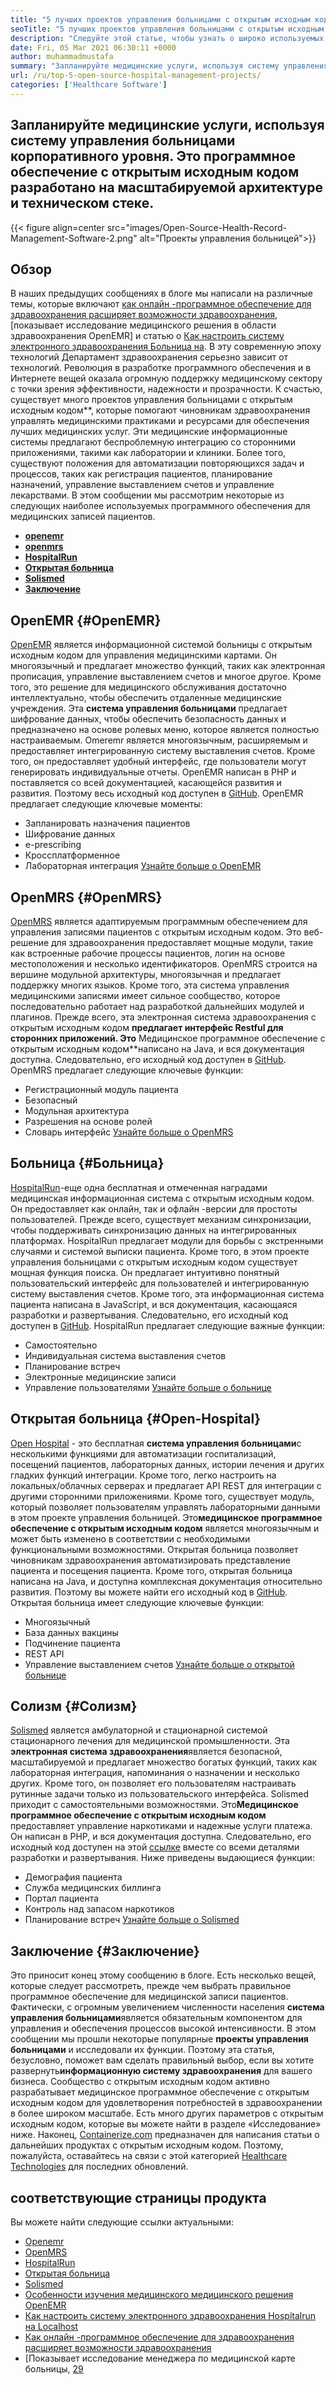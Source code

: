 ```yaml
---
title: "5 лучших проектов управления больницами с открытым исходным кодом" 
seoTitle: "5 лучших проектов управления больницами с открытым исходным кодом" 
description: "Следуйте этой статье, чтобы узнать о широко используемых бесплатных проектах по управлению больницами. Эти решения предлагают интегрированную платформу для организации медицинской практики." 
date: Fri, 05 Mar 2021 06:30:11 +0000
author: muhammadmustafa
summary: "Запланируйте медицинские услуги, используя систему управления больницами на корпоративном уровне. Это программное обеспечение с открытым исходным кодом разработано на масштабируемой архитектуре и техническом стеке." 
url: /ru/top-5-open-source-hospital-management-projects/
categories: ['Healthcare Software']
---
```


## Запланируйте медицинские услуги, используя систему управления больницами корпоративного уровня. Это программное обеспечение с открытым исходным кодом разработано на масштабируемой архитектуре и техническом стеке.

{{< figure align=center src="images/Open-Source-Health-Record-Management-Software-2.png" alt="Проекты управления больницей">}}


## Обзор
В наших предыдущих сообщениях в блоге мы написали на различные темы, которые включают [как онлайн -программное обеспечение для здравоохранения расширяет возможности здравоохранения][1], [показывает исследование медицинского решения в области здравоохранения OpenEMR] и статью о [Как настроить систему электронного здравоохранения Больница на][3]. В эту современную эпоху технологий Департамент здравоохранения серьезно зависит от технологий. Революция в разработке программного обеспечения и в Интернете вещей оказала огромную поддержку медицинскому сектору с точки зрения эффективности, надежности и прозрачности.
К счастью, существует много проектов управления больницами с открытым исходным кодом**, которые помогают чиновникам здравоохранения управлять медицинскими практиками и ресурсами для обеспечения лучших медицинских услуг. Эти медицинские информационные системы предлагают беспроблемную интеграцию со сторонними приложениями, такими как лаборатории и клиники. Более того, существуют положения для автоматизации повторяющихся задач и процессов, таких как регистрация пациентов, планирование назначений, управление выставлением счетов и управление лекарствами. В этом сообщении мы рассмотрим некоторые из следующих наиболее используемых программного обеспечения для медицинских записей пациентов.
* **[openemr][4]** 
* **[openmrs][5]** 
* **[HospitalRun][6]** 
* **[Открытая больница][7]** 
* **[Solismed][8]** 
* **[Заключение][9]** 

## OpenEMR {#OpenEMR}

[OpenEMR][10] является информационной системой больницы с открытым исходным кодом для управления медицинскими картами. Он многоязычный и предлагает множество функций, таких как электронная прописация, управление выставлением счетов и многое другое. Кроме того, это решение для медицинского обслуживания достаточно интеллектуально, чтобы обеспечить отдаленные медицинские учреждения. Эта **система управления больницами** предлагает шифрование данных, чтобы обеспечить безопасность данных и предназначено на основе ролевых меню, которое является полностью настраиваемым. Omeremr является многоязычным, расширяемым и предоставляет интегрированную систему выставления счетов. Кроме того, он предоставляет удобный интерфейс, где пользователи могут генерировать индивидуальные отчеты. OpenEMR написан в PHP и поставляется со всей документацией, касающейся развития и развития. Поэтому весь исходный код доступен в [GitHub][11].
OpenEMR предлагает следующие ключевые моменты:
  * Запланировать назначения пациентов
  * Шифрование данных
  * e-prescribing
  * Кроссплатформенное
  * Лабораторная интеграция
[Узнайте больше о OpenEMR][12]

## OpenMRS {#OpenMRS}

[OpenMRS][13] является адаптируемым программным обеспечением для управления записями пациентов с открытым исходным кодом. Это веб-решение для здравоохранения предоставляет мощные модули, такие как встроенные рабочие процессы пациентов, логин на основе местоположения и несколько идентификаторов. OpenMRS строится на вершине модульной архитектуры, многоязычная и предлагает поддержку многих языков. Кроме того, эта система управления медицинскими записями имеет сильное сообщество, которое последовательно работает над разработкой дальнейших модулей и плагинов. Прежде всего, эта электронная система здравоохранения с открытым исходным кодом **предлагает интерфейс Restful для сторонних приложений. Это** Медицинское программное обеспечение с открытым исходным кодом**написано на Java, и вся документация доступна. Следовательно, его исходный код доступен в [GitHub][14].
OpenMRS предлагает следующие ключевые функции:
  * Регистрационный модуль пациента
  * Безопасный
  * Модульная архитектура
  * Разрешения на основе ролей
  * Словарь интерфейс
[Узнайте больше о OpenMRS][15]

## Больница {#Больница}

[HospitalRun][16]-еще одна бесплатная и отмеченная наградами медицинская информационная система с открытым исходным кодом. Он предоставляет как онлайн, так и офлайн -версии для простоты пользователей. Прежде всего, существует механизм синхронизации, чтобы поддерживать синхронизацию данных на интегрированных платформах. HospitalRun предлагает модули для борьбы с экстренными случаями и системой выписки пациента. Кроме того, в этом проекте управления больницами с открытым исходным кодом существует мощная функция поиска. Он предлагает интуитивно понятный пользовательский интерфейс для пользователей и интегрированную систему выставления счетов. Кроме того, эта информационная система пациента написана в JavaScript, и вся документация, касающаяся разработки и развертывания. Следовательно, его исходный код доступен в [GitHub][17].
HospitalRun предлагает следующие важные функции:
  * Самостоятельно
  * Индивидуальная система выставления счетов
  * Планирование встреч
  * Электронные медицинские записи
  * Управление пользователями
[Узнайте больше о больнице][18]

## Открытая больница {#Open-Hospital}

[Open Hospital][19] - это бесплатная **система управления больницами**с несколькими функциями для автоматизации госпитализаций, посещений пациентов, лабораторных данных, истории лечения и других гладких функций интеграции. Кроме того, легко настроить на локальных/облачных серверах и предлагает API REST для интеграции с другими сторонними приложениями. Кроме того, существует модуль, который позволяет пользователям управлять лабораторными данными в этом проекте управления больницей. Это**медицинское программное обеспечение с открытым исходным кодом** является многоязычным и может быть изменено в соответствии с необходимыми функциональными возможностями. Открытая больница позволяет чиновникам здравоохранения автоматизировать представление пациента и посещения пациента. Кроме того, открытая больница написана на Java, и доступна комплексная документация относительно развития. Поэтому вы можете найти его исходный код в [GitHub][20].
Открытая больница имеет следующие ключевые функции:
  * Многоязычный
  * База данных вакцины
  * Подчинение пациента
  * REST API
  * Управление выставлением счетов
[Узнайте больше о открытой больнице][21]

## Солизм {#Солизм}

[Solismed][22] является амбулаторной и стационарной системой стационарного лечения для медицинской промышленности. Эта **электронная система здравоохранения**является безопасной, масштабируемой и предлагает множество богатых функций, таких как лабораторная интеграция, напоминания о назначении и несколько других. Кроме того, он позволяет его пользователям настраивать рутинные задачи только из пользовательского интерфейса. Solismed приходит с самостоятельными возможностями. Это**Медицинское программное обеспечение с открытым исходным кодом** предоставляет управление наркотиками и надежные услуги платежа. Он написан в PHP, и вся документация доступна. Следовательно, его исходный код доступен на этой [ссылке][23] вместе со всеми деталями разработки и развертывания.
Ниже приведены выдающиеся функции:
  * Демография пациента
  * Служба медицинских биллинга
  * Портал пациента
  * Контроль над запасом наркотиков
  * Планирование встреч
[Узнайте больше о Solismed][24]

## Заключение {#Заключение}

Это приносит конец этому сообщению в блоге. Есть несколько вещей, которые следует рассмотреть, прежде чем выбрать правильное программное обеспечение для медицинской записи пациентов. Фактически, с огромным увеличением численности населения **система управления больницами**является обязательным компонентом для управления и обеспечения процессов высокой интенсивности. В этом сообщении мы прошли некоторые популярные **проекты управления больницами** и исследовали их функции. Поэтому эта статья, безусловно, поможет вам сделать правильный выбор, если вы хотите развернуть**информационную систему здравоохранения** для вашего бизнеса. Сообщество с открытым исходным кодом активно разрабатывает медицинское программное обеспечение с открытым исходным кодом для удовлетворения потребностей в здравоохранении в более широком масштабе. Есть много других параметров с открытым исходным кодом, которые вы можете найти в разделе «Исследование» ниже.
Наконец, [Containerize.com][25] предназначен для написания статьи о дальнейших продуктах с открытым исходным кодом. Поэтому, пожалуйста, оставайтесь на связи с этой категорией [Healthcare Technologies][26] для последних обновлений.

## соответствующие страницы продукта
Вы можете найти следующие ссылки актуальными:
  * [Openemr][27]
  * [OpenMRS][28]
  * [HospitalRun][18]
  * [Открытая больница][21]
  * [Solismed][24]
  * [Особенности изучения медицинского медицинского решения OpenEMR][2]
  * [Как настроить систему электронного здравоохранения Hospitalrun на Localhost][3]
  * [Как онлайн -программное обеспечение для здравоохранения расширяет возможности здравоохранения][1]
  * [Показывает исследование менеджера по медицинской карте больницы, [29]



[1]: https://blog.containerize.com/2021/02/12/how-online-healthcare-software-empowers-healthcare-industry/
[2]: https://blog.containerize.com/healthcare-software/open-source-medical-software-openemr-features/
[3]: https://blog.containerize.com/healthcare-software/how-to-install-hospitalrun-hospital-management-system/
[4]: #OpenEMR
[5]: #OpenMRS
[6]: #Hospitalrun
[7]: #Open-Hospital
[8]: #Solismed
[9]: #Conclusion
[10]: https://products.containerize.com/healthcare-technologies/openemr/
[11]: https://github.com/OpenShot/openshot-qt
[12]: https://www.open-emr.org/
[13]: https://products.containerize.com/healthcare-technologies/openmrs/
[14]: https://github.com/openmrs/openmrs-core
[15]: https://products.containerize.com/healthcare-technologies/openmrs
[16]: https://products.containerize.com/healthcare-technologies/hospitalrun/
[17]: https://github.com/HospitalRun/hospitalrun
[18]: https://products.containerize.com/healthcare-technologies/hospitalrun
[19]: https://products.containerize.com/healthcare-technologies/open-hospital/
[20]: https://github.com/informatici/openhospital
[21]: https://products.containerize.com/healthcare-technologies/open-hospital
[22]: https://products.containerize.com/healthcare-technologies/solismed/
[23]: https://www.solismed.com/startup.html
[24]: https://products.containerize.com/healthcare-technologies/solismed
[25]: https://www.containerize.com/
[26]: https://products.containerize.com/healthcare-technologies/
[27]: https://products.containerize.com/health-care-technologies/openemr
[28]: https://products.containerize.com/health-care-technologies/openmrs
[29]: https://blog.containerize.com/healthcare-software/features-exploration-of-medical-record-manager-hospitalrun/
